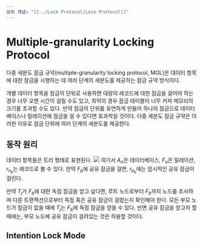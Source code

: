 ```yaml
---
상위 개념: "[[../Lock Protocol|Lock Protocol]]"
---
```

# Multiple-granularity Locking Protocol
다중 세분도 잠금 규약(multiple-granularity locking protocol, MGL)은 데이터 항목에 대한 잠금을 시행하는 데 여러 단계의 세분도를 제공하는 잠금 규약 방식이다.

개별 데이터 항목을 잠금의 단위로 사용하면 대량의 레코드에 대한 잠금을 걸어야 하는 경우 너무 오랜 시간이 걸릴 수도 있고, 최악의 경우 잠금 테이블이 너무 커져 메모리의 크기를 초과할 수도 있다. 만약 잠금의 단위를 유연하게 만들어 하나의 잠금으로 데이터베이스나 릴레이션에 잠금을 걸 수 있다면 효과적일 것이다. 다중 세분도 잠금 규약은 이러한 이유로 잠금 단위에 여러 단계의 세분도를 제공한다.

## 동작 원리
데이터 항목들은 트리 형태로 표현된다.
![](https://i.imgur.com/ZAzuuu6.png)
여기서 $A_n$은 데이터베이스, $F_n$은 릴레이션, $r_{n_k}$는 레코드로 볼 수 있다. 만약 $F_b$에 공유 잠금을 걸면, $r_{b_k}$에는 암시적인 공유 잠금이 걸린다.

만약 $T_j$가 $F_b$에 대한 독점 잠금을 얻고 싶다면, 루트 노드로부터 $F_b$까지 노드를 조사하며 다른 트랜잭션으로부터 독점 혹은 공유 잠금이 걸렸는지 확인해야 한다. 모든 부모 노드가 잠금이 없을 때에 $T_j$는 $F_b$에 독점 잠금을 얻을 수 있다. 반면 공유 잠금을 얻고자 할 때에는, 부모 노드에 공유 잠금이 걸려있는 것은 허용할 것이다.

## Intention Lock Mode